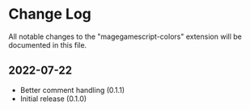# Change Log

All notable changes to the "magegamescript-colors" extension will be documented in this file.

## 2022-07-22

- Better comment handling (0.1.1)
- Initial release (0.1.0)